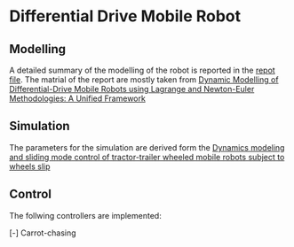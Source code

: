# Differential Drive Mobile Robot
## Modelling
A detailed summary of the modelling of the robot is reported in the [repot file](https://github.com/asarmadi/Differential_Drive_Mobile_Robot/blob/main/report.pdf). The matrial of the report are mostly taken from [Dynamic Modelling of Differential-Drive Mobile Robots using Lagrange and Newton-Euler Methodologies: A Unified Framework](https://www.hilarispublisher.com/open-access/dynamic-modelling-of-differentialdrive-mobile-robots-using-lagrange-and-newtoneuler-methodologies-a-unified-framework-2168-9695.1000107.pdf)

## Simulation
The parameters for the simulation are derived form the [Dynamics modeling and sliding mode control of tractor-trailer wheeled mobile robots subject to wheels slip](https://www.sciencedirect.com/science/article/pii/S0094114X18319062)

## Control
The follwing controllers are implemented:

[-] Carrot-chasing
